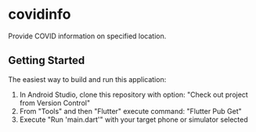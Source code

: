 # covidinfo

Provide COVID information on specified location.

## Getting Started

The easiest way to build and run this application:
1. In Android Studio, clone this repository with option: "Check out project from Version Control"
2. From "Tools" and then "Flutter" execute command: "Flutter Pub Get"
3. Execute "Run 'main.dart'" with your target phone or simulator selected